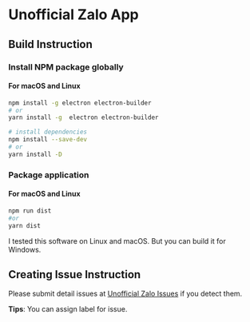 # Unofficial Zalo App


## Build Instruction

### Install NPM package globally

#### For macOS and Linux

``` bash
npm install -g electron electron-builder
# or
yarn install -g  electron electron-builder
```
``` bash
# install dependencies
npm install --save-dev
# or
yarn install -D
```

### Package application

#### For macOS and Linux
``` bash
npm run dist
#or 
yarn dist
```

I tested this software on Linux and macOS. But you can build it for Windows.

## Creating Issue Instruction

Please submit detail issues at [Unofficial Zalo Issues](https://github.com/SafeStudio/unofficial-zalo/issues) if you detect them.

**Tips**: You can assign label for issue.